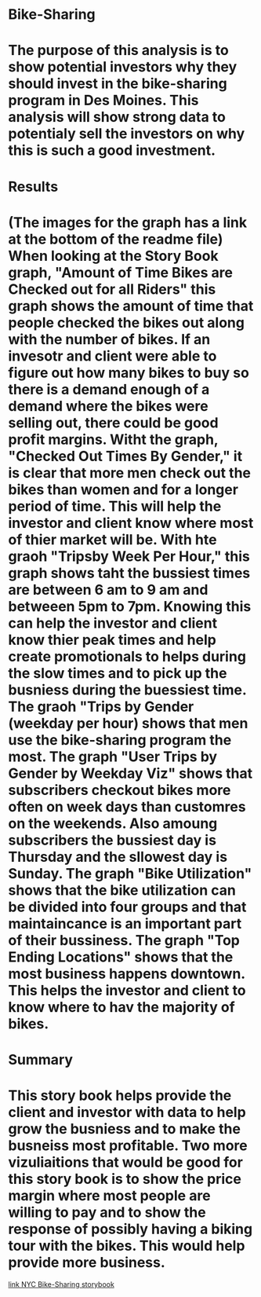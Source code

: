 # Bike-Sharing
# The purpose of this analysis is to show potential investors why they should invest in the bike-sharing program in Des Moines. This analysis will show strong data to potentialy sell the investors on why this is such a good investment. 

# Results
# (The images for the graph has a link at the bottom of the readme file) When looking at the Story Book graph, "Amount of Time Bikes are Checked out for all Riders" this graph shows the amount of time that people checked the bikes out along with the number of bikes. If an invesotr and client were able to figure out how many bikes to buy so there is a demand enough of a demand where the bikes were selling out, there could be good profit margins. Witht the graph, "Checked Out Times By Gender," it is clear that more men check out the bikes than women and for a longer period of time. This will help the investor and client know where most of thier market will be. With hte graoh "Tripsby Week Per Hour," this graph shows taht the bussiest times are between 6 am to 9 am and betweeen 5pm to 7pm. Knowing this can help the investor and client know thier peak times and help create promotionals to helps during the slow times and to pick up the busniess during the buessiest time. The graoh "Trips by Gender (weekday per hour) shows that men use the bike-sharing program the most. The graph "User Trips by Gender by Weekday Viz" shows that subscribers checkout bikes more often on week days than customres on the weekends. Also amoung subscribers the bussiest day is Thursday and the sllowest day is Sunday. The graph "Bike Utilization" shows that the bike utilization can be divided into four groups and that maintaincance is an important part of their bussiness. The graph "Top Ending Locations" shows that the most business happens downtown. This helps the investor and client to know where to hav the majority of bikes. 

# Summary
# This story book helps provide the client and investor with data to help grow the busniess and to make the busneiss most profitable. Two more vizuliaitions that would be good for this story book is to show the price margin where most people are willing to pay and to show the response of possibly having a biking tour with the bikes. This would help provide more business. 
[link NYC Bike-Sharing storybook](https://public.tableau.com/profile/kayla.kuhn#!/vizhome/NewYorkCitiBike_16041119332750/Story1?publish=yes "link to dashboard")
